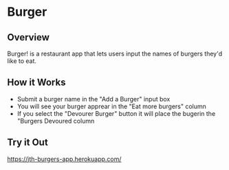 # Burger

## Overview 
Burger! is a restaurant app that lets users input the names of burgers they'd like to eat.

## How it Works

- Submit a burger name in the "Add a Burger" input box
- You will see your burger apprear in the "Eat more burgers" column
- If you select the "Devourer Burger" button it will place the bugerin the "Burgers Devoured column

## Try it Out
https://jth-burgers-app.herokuapp.com/
